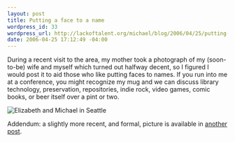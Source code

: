 ```yaml
--- 
layout: post
title: Putting a face to a name
wordpress_id: 33
wordpress_url: http://lackoftalent.org/michael/blog/2006/04/25/putting-a-face-to-a-name/
date: 2006-04-25 17:12:49 -04:00
---
```

During a recent visit to the area, my mother took a photograph of my (soon-to-be) wife and myself which turned out halfway decent, so I figured I would post it to aid those who like putting faces to names.  If you run into me at a conference, you might recognize my mug and we can discuss library technology, preservation, repositories, indie rock, video games, comic books, or beer itself over a pint or two. <!--more-->

<img align="middle" alt="Elizabeth and Michael in Seattle" title="Elizabeth and Michael in Seattle" src="http://www.lackoftalent.org/images/e+m2006.jpg" />

Addendum: a slightly more recent, and formal, picture is available in <a href="http://www.lackoftalent.org/michael/blog/2006/06/20/all-things-must-come-to-an-end-or-shameless-sentimentality/">another post</a>.
